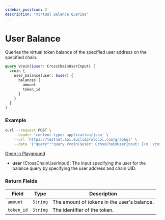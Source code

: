 ```yaml
---
sidebar_position: 2
description: "Virtual Balance Queries"
---
```


# User Balance
Queries the virtual token balance of the specified user address on the specified chain.

```graphql
query Vcoin($user: CrossChainUserInput) {
  vcoin {
    user_balance(user: $user) {
      balances {
        amount
        token_id
      }
    }
  }
}
```

### Example

```bash
curl --request POST \
    --header 'content-type: application/json' \
    --url 'https://testnet.api.euclidprotocol.com/graphql' \
    --data '{"query":"query Vcoin($user: CrossChainUserInput) {\n  vcoin {\n    user_balance(user: $user) {\n      balances {\n        amount\n        token_id\n      }\n    }\n  }\n}","variables":{"user":{"address":"nibi1...","chain_uid":"nibiru"}}}'
```

[Open in Playground](https://testnet.api.euclidprotocol.com/?explorerURLState=N4IgJg9gxgrgtgUwHYBcQC4QEcYIE4CeABAGpQQCWSAFACQwDO%2B6RAwnhAw6wBYCGVAKpM8ASSQAHGCgCURYAB0kRIgDdyVeUpUrG%2BAPoAjPgBs%2BSKAmp68LeiLmLlOlcbMWEDLc5cq%2BcCBhUbV8VFAgAa2R9CjAQlwBfeKIk51TUkAAaEFU%2BPAo%2BQxNPDBAnFQUQG0qWcp1KvjAwPE8GGqJKpApDCgBGADpByszkyqh%2BKn0YWPbO7oo8GEqQ9JAEoA)


- **user** (CrossChainUserInput): The input specifying the user for the balance query by specifying the user address and chain UID.

### Return Fields

| **Field**                  | **Type**   | **Description**                                             |
|------------------------|--------|---------------------------------------------------------|
| `amount`                 | `String` | The amount of tokens in the user's balance.                              |
| `token_id`               | `String` | The identifier of the token.                            |





